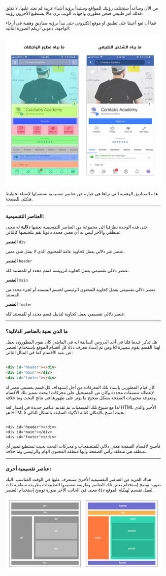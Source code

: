 من الأن وصاعداً ستختلف رؤيتك للمواقع وستبدأ برؤية أشياء غريبة لم تعتد عليها، لا تقلق فذلك أمر طبيعي فنحن مطوري واجهات الويب نرى مالا يستطيع الأخرون رؤيته.

فما أن تقع أعيننا على تطبيق او موقع إلكتروني حتى نبدأ برؤيه صناديق وهمية في أرجاء الواجهة، دعوني أريكم الصورة التالية:

![](assets/boxes.jpg)

هذه الصناديق الوهمية التي نراها هي عبارة عن عناصر تقسيمية نستعملها لإنشاء تخطيط هيكلي للصفحة.

---

### العناصر التقسيمية:

حتى هذه الوحدة تطرقنا الى مجموعة من العناصر التقسيمية بعضها **دلالية** له معنى منطقي والأخر ليس له أي معنى محدد دعونا نقم بتلخيصها كالتالي:

**العنصر** `div`

عنصر غير دلالي يعمل كحاوية عامة للمحتوى الذي لا يمثل شئ معين.

**العنصر** `header`

عنصر دلالي تقسيمي يعمل كحاوية لترويسة قسم محدد او للمستند كله.

**العنصر** `main`

عنصر دلالي تقسيمي يعمل كحاوية للمحتوى الرئيسي لجسم المستند أو لجزء محدد من المستند.

**العنصر** `footer`

عنصر دلالي تقسيمي يعمل كحاوية لتذييل قسم محدد او للمستند كله.

---

### ما الذي نعنية بالعناصر الدلالية؟

هل تذكر عندما قلنا في أحد الدروس السابقة انه في الماضي كان يقوم المطورون بعمل كل أقسام الموقع بإستخدام العنصر `div` ومن ثم إسناد معرف id لهذا القسم يقوم بتمييزة عن بقية الأقسام كما في المثال التالي:

```html

<div id="header"></div>
<div id="main"></div>
<div id="footer"></div>

```

كان قيام المطورين بإسناد تلك المعرفات من أجل إستهداف كل قسم بمسمى مميز له لإعطائه تنسيقات محددة وكان من المستحيل على محركات البحث تمميز تلك الأقسام ومعرفة محتويات الصفحة بشكل صحيح ما يؤثر على ظهورها في نتائج البحث وما خلافة.

لذا مع شيوع تلك المسميات تم تقديم عناصر جديدة في إصدار لغة HTML الأخير والذي هو HTML5 بحيث أصبح بالإمكان كتابة الأكواد السابقة بالشكل التالي:

``` 

<div id="header"></div>
<div id="main"></div>
<div id="footer"></div>

```

فأصبح لأقسام الصفحة معنى دلالي للمتصفحات و محركات البحث بحيث تستطيع تمييز أي منطقة هي منطقة رأس الصفحة وأيها منطقة المحتوى الهام والرئيسي وما خلافة..

---

### عناصر تقسيمية أخرى:

هناك المزيد من العناصر التقسيمية الأخرى سنتعرف عليها في الوقت المناسب، اليك صورة توضح إستخدام بعض تلك العناصر وطريقة تقسيمها للتطبيقات بطريقة منطقية ذات معنى في الجانب الأخر صورة توضح إستخدام العنصر `div` لعمل تقسيم لهيكلة الموقع.

![](assets/semantics.jpg)
